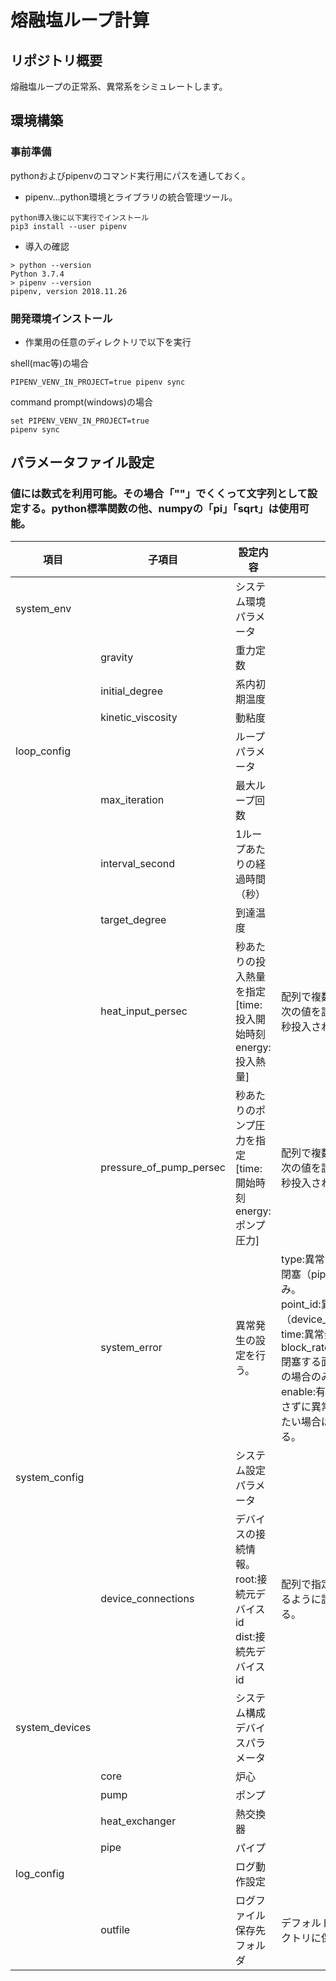 # 熔融塩ループ計算
## リポジトリ概要
熔融塩ループの正常系、異常系をシミュレートします。

## 環境構築
### 事前準備
pythonおよびpipenvのコマンド実行用にパスを通しておく。
- pipenv…python環境とライブラリの統合管理ツール。

```
python導入後に以下実行でインストール
pip3 install --user pipenv
```

- 導入の確認
```
> python --version
Python 3.7.4
> pipenv --version
pipenv, version 2018.11.26
```

### 開発環境インストール
- 作業用の任意のディレクトリで以下を実行

shell(mac等)の場合
```
PIPENV_VENV_IN_PROJECT=true pipenv sync
```

command prompt(windows)の場合
```
set PIPENV_VENV_IN_PROJECT=true
pipenv sync
```

## パラメータファイル設定

### 値には数式を利用可能。その場合「""」でくくって文字列として設定する。python標準関数の他、numpyの「pi」「sqrt」は使用可能。

| 項目 | 子項目 | 設定内容 | 備考 |
|---|---|---|---|
| system_env | | システム環境パラメータ | |
| | gravity | 重力定数 |
| | initial_degree | 系内初期温度 |
| | kinetic_viscosity | 動粘度 |
| loop_config | | ループパラメータ |
| | max_iteration | 最大ループ回数
| | interval_second | 1ループあたりの経過時間（秒）
| | target_degree | 到達温度
| | heat_input_persec | 秒あたりの投入熱量を指定<br>[time: 投入開始時刻 energy: 投入熱量] | 配列で複数設定可、<br>次の値を設定するまでは毎秒投入され続ける |
| | pressure_of_pump_persec | 秒あたりのポンプ圧力を指定<br>[time: 開始時刻 energy: ポンプ圧力] | 配列で複数設定可、<br>次の値を設定するまでは毎秒投入され続ける |
| | system_error | 異常発生の設定を行う。| type:異常の種類。現在は閉塞（pipe_block）のみ。<br>point_id:異常発生個所（device_idを指定）<br>time:異常発生時間<br>block_rate_of_l_end_area:閉塞する面積の割合。閉塞の場合のみ指定。<br>enable:有効化。設定を消さずに異常発生を無効化したい場合はFalseを指定する。 | 配列で複数指定可。
| system_config | | システム設定パラメータ
| | device_connections | デバイスの接続情報。<br>root:接続元デバイスid<br>dist:接続先デバイスid | 配列で指定し、ループになるように設定する必要がある。
| system_devices | | システム構成デバイスパラメータ | | デバイス個別の属性は元プログラムに準じて設定しているため省略。
| | core | 炉心 | 
| | pump | ポンプ | 
| | heat_exchanger　| 熱交換器 | 
| | pipe | パイプ | 
| log_config | | ログ動作設定
| | outfile | ログファイル保存先フォルダ | デフォルトでは実行ディレクトリに保存

